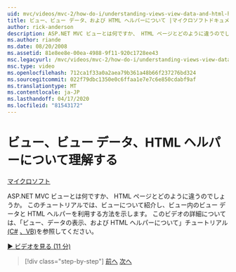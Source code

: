 ```yaml
---
uid: mvc/videos/mvc-2/how-do-i/understanding-views-view-data-and-html-helpers
title: ビュー、ビュー データ、および HTML ヘルパーについて |マイクロソフトドキュメント
author: rick-anderson
description: ASP.NET MVC ビューとは何ですか、 HTML ページとどのように違うのでしょうか。 このチュートリアルでは、スティーブン・ワルサーがビューを紹介し、どのようにできないかを示します。
ms.author: riande
ms.date: 08/20/2008
ms.assetid: 81e8ee8e-00ea-4988-9f11-920c1728ee43
msc.legacyurl: /mvc/videos/mvc-2/how-do-i/understanding-views-view-data-and-html-helpers
msc.type: video
ms.openlocfilehash: 712ca1f33a0a2aea79b361a48b66f237276bd324
ms.sourcegitcommit: 022f79dbc1350e0c6ffaa1e7e7c6e850cdabf9af
ms.translationtype: MT
ms.contentlocale: ja-JP
ms.lasthandoff: 04/17/2020
ms.locfileid: "81543172"
---
```

# <a name="understanding-views-view-data-and-html-helpers"></a>ビュー、ビュー データ、HTML ヘルパーについて理解する

[マイクロソフト](https://github.com/microsoft)

ASP.NET MVC ビューとは何ですか、 HTML ページとどのように違うのでしょうか。 このチュートリアルでは、ビューについて紹介し、ビュー内のビュー データと HTML ヘルパーを利用する方法を示します。 このビデオの詳細については、「ビュー、データの表示、および HTML ヘルパーについて」チュートリアル[(C#](../../../overview/older-versions-1/views/asp-net-mvc-views-overview-cs.md) [、VB)](../../../overview/older-versions-1/views/asp-net-mvc-views-overview-vb.md)を参照してください。

[&#9654; ビデオを見る (11 分)](https://channel9.msdn.com/Blogs/ASP-NET-Site-Videos/understanding-views-view-data-and-html-helpers)

> [!div class="step-by-step"]
> [前へ](understanding-controllers-controller-actions-and-action-results.md)
> [次へ](an-introduction-to-url-routing.md)
